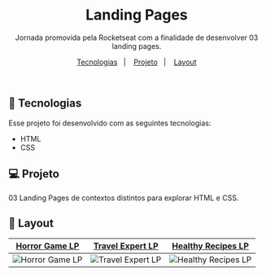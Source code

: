 <h1 align="center"> Landing Pages </h1>

<p align="center">
Jornada promovida pela Rocketseat com a finalidade de desenvolver 03 landing pages. <br/>
</p>

<p align="center">
  <a href="#-tecnologias">Tecnologias</a>&nbsp;&nbsp;&nbsp;|&nbsp;&nbsp;&nbsp;
  <a href="#-projeto">Projeto</a>&nbsp;&nbsp;&nbsp;|&nbsp;&nbsp;&nbsp;
  <a href="#-layout">Layout</a>
</p>

<br>

## 🚀 Tecnologias

Esse projeto foi desenvolvido com as seguintes tecnologias:

- HTML
- CSS

## 💻 Projeto

03 Landing Pages de contextos distintos para explorar HTML e CSS.

## 🔖 Layout

| [Horror Game LP](/Horror%20Game%20LP/) | [Travel Expert LP](/Travel%20Expert%20LP/) | [Healthy Recipes LP](/Healthy%20Recipes%20LP/) |
| :---: | :---: | :---: |
| ![Horror Game LP](/views/LP01.png) | ![Travel Expert LP](/views/LP02.png) | ![Healthy Recipes LP](/views/LP03.png) |